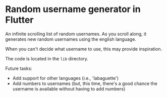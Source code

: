 # Random username generator in Flutter

An infinite scrolling list of random usernames. As you scroll along, it generates new random
usernames using the english language.

When you can't decide what username to use, this may provide inspiration.

The code is located in the ``lib`` directory.

Future tasks:
- Add support for other languages (i.e., 'labaguette')
- Add numbers to usernames (but, this time, there's a good chance the username is available without having to add numbers)
